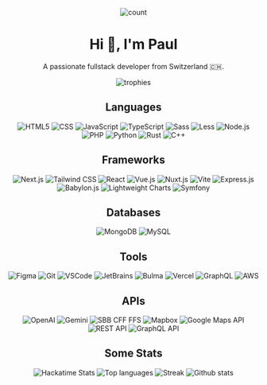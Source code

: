 <div align="center">

![count](https://komarev.com/ghpvc/?username=Paul-Lecomte&label=Profile%20views&color=0e75b6&style=flat)
# Hi 👋, I'm Paul
A passionate fullstack developer from Switzerland :switzerland:.

</div>

<div align="center">

![trophies](https://github-profile-trophy.vercel.app/?username=Paul-Lecomte)

</div>

<div align="center">

## Languages

![HTML5](https://img.shields.io/badge/Html5-E34F26?style=for-the-badge&logo=html5&logoColor=white)
![CSS](https://img.shields.io/badge/CSS-663399?style=for-the-badge&logo=css&logoColor=white)
![JavaScript](https://img.shields.io/badge/JavaScript-F7DF1E?style=for-the-badge&logo=javascript&logoColor=black)
![TypeScript](https://img.shields.io/badge/TypeScript-3178C6?style=for-the-badge&logo=typescript&logoColor=white)
![Sass](https://img.shields.io/badge/Sass-CC6699?style=for-the-badge&logo=sass&logoColor=white)
![Less](https://img.shields.io/badge/Less-1D365D?style=for-the-badge&logo=less&logoColor=white)
![Node.js](https://img.shields.io/badge/Node.js-5FA04E?style=for-the-badge&logo=node.js&logoColor=white)
![PHP](https://img.shields.io/badge/PHP-777BB4?style=for-the-badge&logo=php&logoColor=white)
![Python](https://img.shields.io/badge/Python-blue?style=for-the-badge&logo=Python&logoColor=yellow)
![Rust](https://img.shields.io/badge/Rust-black?style=for-the-badge&logo=Rust&logoColor=orange)
![C++](https://img.shields.io/badge/C++-00599C?style=for-the-badge&logo=c%2B%2B&logoColor=white)

</div>
<div align="center">

## Frameworks

![Next.js](https://img.shields.io/badge/Next.js-000000?style=for-the-badge&logo=nextdotjs&logoColor=white)
![Tailwind CSS](https://img.shields.io/badge/Tailwind_CSS-06B6D4?style=for-the-badge&logo=tailwindcss&logoColor=white)
![React](https://img.shields.io/badge/React-61DAFB?style=for-the-badge&logo=react&logoColor=black)
![Vue.js](https://img.shields.io/badge/Vue.js-4FC08D?style=for-the-badge&logo=vue.js&logoColor=white)
![Nuxt.js](https://img.shields.io/badge/Nuxt.js-00DC82?style=for-the-badge&logo=nuxt.js&logoColor=white)
![Vite](https://img.shields.io/badge/Vite-646CFF?style=for-the-badge&logo=vite&logoColor=white)
![Express.js](https://img.shields.io/badge/Express.js-000000?style=for-the-badge&logo=express&logoColor=white)
![Babylon.js](https://img.shields.io/badge/Babylon.js-F06129?style=for-the-badge&logo=babylon.js&logoColor=white)
![Lightweight Charts](https://img.shields.io/badge/Lightweight%20Charts-000000?style=for-the-badge&logo=data:image/svg+xml;base64,&logoColor=white)
![Symfony](https://img.shields.io/badge/Symfony-black?style=for-the-badge&logo=symfony&logoColor=white)

</div>

<div align="center">

## Databases

![MongoDB](https://img.shields.io/badge/MongoDB-47A248?style=for-the-badge&logo=mongodb&logoColor=white)
![MySQL](https://img.shields.io/badge/MySQL-4479A1?style=for-the-badge&logo=mysql&logoColor=white)

</div>

<div align="center">

## Tools

![Figma](https://img.shields.io/badge/Figma-F24E1E?style=for-the-badge&logo=figma&logoColor=white)
![Git](https://img.shields.io/badge/Git-F05032?style=for-the-badge&logo=git&logoColor=white)
![VSCode](https://img.shields.io/badge/VSCode-007ACC?style=for-the-badge&logo=visual-studio-code&logoColor=white)
![JetBrains](https://img.shields.io/badge/JetBrains-black?style=for-the-badge&logo=jetbrains&logoColor=white)
![Bulma](https://img.shields.io/badge/Bulma-00D1B2?style=for-the-badge&logo=bulma&logoColor=white)
![Vercel](https://img.shields.io/badge/Vercel-black?style=for-the-badge&logo=vercel&logoColor=white)
![GraphQL](https://img.shields.io/badge/GraphQL-E10098?style=for-the-badge&logo=graphql)
![AWS](https://img.shields.io/badge/AWS-232F3E?style=for-the-badge&logo=amazon-aws&logoColor=white)

</div>

<div align="center">

## APIs

![OpenAI](https://img.shields.io/badge/OpenAI-412991?style=for-the-badge&logo=openai&logoColor=white)
![Gemini](https://img.shields.io/badge/Gemini-4285F4?style=for-the-badge&logo=google&logoColor=white)
![SBB CFF FFS](https://img.shields.io/badge/SBB%20CFF%20FFS-E2001A?style=for-the-badge&logo=swiss&logoColor=white)
![Mapbox](https://img.shields.io/badge/Mapbox-000000?style=for-the-badge&logo=mapbox&logoColor=white)
![Google Maps API](https://img.shields.io/badge/Google%20Maps-4285F4?style=for-the-badge&logo=google-maps&logoColor=white)
![REST API](https://img.shields.io/badge/REST%20API-FF6F00?style=for-the-badge&logo=api&logoColor=white)
![GraphQL API](https://img.shields.io/badge/GraphQL%20API-E10098?style=for-the-badge&logo=graphql&logoColor=white)

</div>

<div align="center">

## Some Stats

![Hackatime Stats](https://github-readme-stats.hackclub.dev/api/wakatime?username=7513&api_domain=hackatime.hackclub.com&custom_title=Hackatime+Stats&layout=compact&cache_seconds=0&langs_count=8&theme=dark)
![Top languages](https://github-readme-stats.vercel.app/api/top-langs?username=Paul-Lecomte&show_icons=true&locale=en&layout=compact&theme=dark)
![Streak](https://github-readme-streak-stats.herokuapp.com/?user=Paul-Lecomte&theme=dark&locale=en)
![Github stats](https://github-readme-stats.vercel.app/api?username=Paul-Lecomte&show_icons=true&locale=en&theme=dark)

</div>

